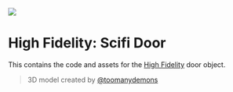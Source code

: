 ![](https://img.shields.io/badge/status-ready-brightgreen.svg)

# High Fidelity: Scifi Door

This contains the code and assets for the [High Fidelity](https://highfidelity.com) door object.

> 3D model created by [@toomanydemons](https://sketchfab.com/models/8b6abdcd786b46fc9cf8d57f06ae2263)
